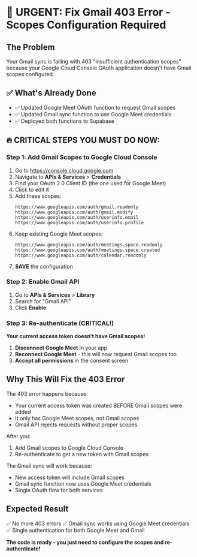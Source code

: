 # 🚨 URGENT: Fix Gmail 403 Error - Scopes Configuration Required

## The Problem
Your Gmail sync is failing with 403 "insufficient authentication scopes" because your Google Cloud Console OAuth application doesn't have Gmail scopes configured.

## ✅ What's Already Done
- ✅ Updated Google Meet OAuth function to request Gmail scopes
- ✅ Updated Gmail sync function to use Google Meet credentials  
- ✅ Deployed both functions to Supabase

## 🔥 CRITICAL STEPS YOU MUST DO NOW:

### Step 1: Add Gmail Scopes to Google Cloud Console
1. Go to https://console.cloud.google.com
2. Navigate to **APIs & Services** > **Credentials**
3. Find your OAuth 2.0 Client ID (the one used for Google Meet)
4. Click to edit it
5. Add these scopes:
   ```
   https://www.googleapis.com/auth/gmail.readonly
   https://www.googleapis.com/auth/gmail.modify
   https://www.googleapis.com/auth/userinfo.email
   https://www.googleapis.com/auth/userinfo.profile
   ```
6. Keep existing Google Meet scopes:
   ```
   https://www.googleapis.com/auth/meetings.space.readonly
   https://www.googleapis.com/auth/meetings.space.created
   https://www.googleapis.com/auth/calendar.readonly
   ```
7. **SAVE** the configuration

### Step 2: Enable Gmail API
1. Go to **APIs & Services** > **Library**
2. Search for "Gmail API"
3. Click **Enable**

### Step 3: Re-authenticate (CRITICAL!)
**Your current access token doesn't have Gmail scopes!**

1. **Disconnect Google Meet** in your app
2. **Reconnect Google Meet** - this will now request Gmail scopes too
3. **Accept all permissions** in the consent screen

## Why This Will Fix the 403 Error

The 403 error happens because:
- Your current access token was created BEFORE Gmail scopes were added
- It only has Google Meet scopes, not Gmail scopes
- Gmail API rejects requests without proper scopes

After you:
1. Add Gmail scopes to Google Cloud Console
2. Re-authenticate to get a new token with Gmail scopes

The Gmail sync will work because:
- New access token will include Gmail scopes
- Gmail sync function now uses Google Meet credentials
- Single OAuth flow for both services

## Expected Result
✅ No more 403 errors
✅ Gmail sync works using Google Meet credentials
✅ Single authentication for both Google Meet and Gmail

**The code is ready - you just need to configure the scopes and re-authenticate!**
